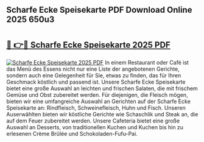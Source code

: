 ## Scharfe Ecke Speisekarte PDF Download Online 2025 650u3

# <h2><a href="http://gc8jjw.nevu.top/?p=Scharfe+Ecke+Speisekarte">🔗 👉🔴 Scharfe Ecke Speisekarte 2025 PDF</a></h2>

[![Scharfe Ecke Speisekarte 2025 PDF](https://i.imgur.com/dBaPXMq.png)](http://gc8jjw.nevu.top/?p=Scharfe+Ecke+Speisekarte)
In einem Restaurant oder Café ist das Menü des Essens nicht nur eine Liste der angebotenen Gerichte, sondern auch eine Gelegenheit für Sie, etwas zu finden, das für Ihren Geschmack köstlich und passend ist. Unsere Scharfe Ecke Speisekarte bietet eine große Auswahl an leichten und frischen Salaten, die mit frischem Gemüse und Obst zubereitet werden. Für diejenigen, die Fleisch mögen, bieten wir eine umfangreiche Auswahl an Gerichten auf der Scharfe Ecke Speisekarte an: Rindfleisch, Schweinefleisch, Huhn und Fisch. Unseren Auserwählten bieten wir köstliche Gerichte wie Schaschlik und Steak an, die auf dem Feuer zubereitet werden. Unsere Cafeteria bietet eine große Auswahl an Desserts, von traditionellen Kuchen und Kuchen bis hin zu erlesenen Crème Brûlée und Schokoladen-Fufu-Pai.
